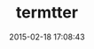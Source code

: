---
layout: post
title:  "termtter"
repo:   "termtter/termtter"
date:   2015-02-18 17:08:43
gemurl: http://termtter.github.com/
---